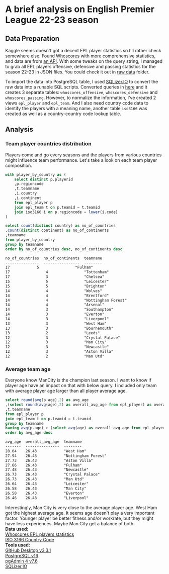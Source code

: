 # A brief analysis on English Premier League 22-23 season
## Data Preparation
<p>Kaggle seems doesn't got a decent EPL player statistics so I'll rather check somewhere else.  Found <a href="https://www.whoscored.com/">Whoscores</a> with more comprehensive statistics, and data are from <a href="https://www.whoscored.com/StatisticsFeed/1/GetPlayerStatistics?category=summary&subcategory=offensive&statsAccumulationType=0&isCurrent=true&playerId=&teamIds=&matchId=&stageId=22076&tournamentOptions=2&sortBy=Rating&sortAscending=&age=&ageComparisonType=&appearances=&appearancesComparisonType=&field=Overall&nationality=&positionOptions=&timeOfTheGameEnd=&timeOfTheGameStart=&isMinApp=true&page=2&includeZeroValues=&numberOfPlayersToPick=10">an API</a>.  With some tweaks on the query string, I managed to grab all EPL players offensive, defensive and passing statistics for the season 22-23 in JSON files.  You could check it out in <a href="https://github.com/siudd/epl_2223_analysis/tree/main/raw%20data">raw data</a> folder.</p>
<p>To import the data into PostgreSQL table, I used <a href="https://sqlizer.io/">SQLizer.IO</a> to convert the raw data into a runable SQL scripts.  Converted queries in <a href="https://github.com/siudd/epl_2223_analysis/tree/main/tables">here</a> and it creates 3 separate tables: <code>whoscores_offensive</code>, <code>whoscores_defensive</code> and <code>whoscores_passing</code>.  However, to normalize the information, I've created 2 views <code>epl_player</code> and <code>epl_team</code>.  And I also need country code data to identify the players with a meaning name, another table <code>iso3166</code> was created as well as a country-country code lookup table.</p>

## Analysis
### Team player countries distribution
Players come and go every seasons and the players from various countries might influence team performance.  Let's take a look on each team player composition.

```sql
with player_by_country as (
	select distinct p.playerid
	,p.regioncode
	,t.teamname
	,i.country
	,i.continent
	from epl_player p
	join epl_team t on p.teamid = t.teamid
	join iso3166 i on p.regioncode = lower(i.code)
)

select count(distinct country) as no_of_countries
,count(distinct continent) as no_of_continents
,teamname
from player_by_country
group by teamname
order by no_of_countries desc, no_of_continents desc
```

```txt
no_of_countries  no_of_continents  teamname
---------------  ----------------  --------
17	          5                "Fulham"
17                4                "Tottenham"
17                3                "Chelsea"
15                5                "Leicester"
15                5                "Brighton"
14                4                "Wolves"
14                4                "Brentford"
14                4                "Nottingham Forest"
14                4                "Arsenal"
14                3                "Southampton"
14                3                "Everton"
14                3                "Liverpool"
13                3                "West Ham"
13                3                "Bournemouth"
13                2                "Leeds"
12                3                "Crystal Palace"
12                3                "Man City"
12                3                "Newcastle"
12                3                "Aston Villa"
12                2                "Man Utd"
```

### Average team age
Everyone know ManCity is the champion last season.  I want to know if player age have an impact on that with below query.  I included only team with average player age larger than all player average age.

```sql
select round(avg(p.age),2) as avg_age
,(select round(avg(age),2) as overall_avg_age from epl_player) as overall_avg_age
,t.teamname
from epl_player p
join epl_team t on p.teamid = t.teamid
group by teamname
having avg(p.age) > (select avg(age) as overall_avg_age from epl_player)
order by avg_age desc
```

```txt
avg_age  overall_avg_age  teamname
-------  ---------------  --------
28.04    26.43            "West Ham"
27.94    26.43            "Nottingham Forest"
27.73    26.43            "Aston Villa"
27.66    26.43            "Fulham"
27.48    26.43            "Newcastle"
26.73    26.43            "Crystal Palace"
26.73    26.43            "Man Utd"
26.64    26.43            "Leicester"
26.58    26.43            "Man City"
26.50    26.43            "Everton"
26.46    26.43            "Liverpool"
```

Interestingly, Man City is very close to the average player age.  West Ham got the highest average age.  It seems age doesn't play a very important factor. Younger player be better fitness and/or workrate, but they might have less experiences.  Maybe Man City get a balance of both.
<br><b>Data used:</b>
<br><a href="https://www.whoscored.com/Regions/252/Tournaments/2/Seasons/9075/Stages/20934/PlayerStatistics/England-Premier-League-2022-2023">Whoscores EPL players statistics</a>
<br><a href="https://en.wikipedia.org/wiki/List_of_ISO_3166_country_codes">ISO 3166 Country Code</a>
<br><b>Tools used:</b>
<br><a href="https://desktop.github.com/">GitHub Desktop v3.3.1</a>
<br><a href="https://www.postgresql.org/download/">PostgreSQL v16</a>
<br><a href="https://www.pgadmin.org/download/">pgAdmin 4 v7.6</a>
<br><a href="https://sqlizer.io/">SQLizer.IO</a>
